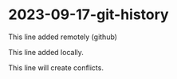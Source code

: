 # 2023-09-17-git-history
This line added remotely (github)

This line added locally.

This line will create conflicts.